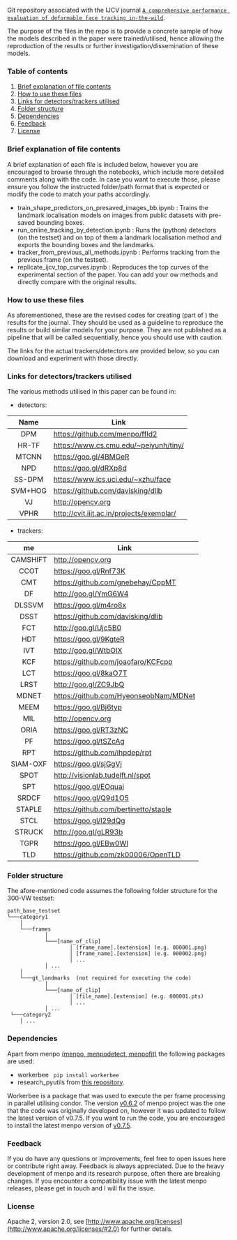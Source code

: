 Git repository associated with the IJCV journal [`A comprehensive performance evaluation of deformable face tracking in-the-wild`](https://ibug.doc.ic.ac.uk/media/uploads/documents/ijcv_deformable_tracking_review.pdf).

The purpose of the files in the repo is to provide a concrete sample of how the models described in the paper were trained/utilised, hence allowing the reproduction of the results or further investigation/dissemination of these models.

### **Table of contents**
1. [Brief explanation of file contents](#brief_intro)
2. [How to use these files](#how_to_use)
3. [Links for detectors/trackers utilised](#links)
4. [Folder structure](#structure)
5. [Dependencies](#dependencies)
6. [Feedback](#feedback)
7. [License](#license)


<a name="brief_intro"></a>
### **Brief explanation of file contents**
A brief explanation of each file is included below, however you are encouraged to browse through the notebooks, which include more detailed comments along with the code. In case you want to execute those, please ensure you follow the instructed folder/path format that is expected or modify the code to match your paths accordingly.

* train_shape_predictors_on_presaved_images_bb.ipynb : Trains the landmark localisation models on images from public datasets with pre-saved bounding boxes.
* run_online_tracking_by_detection.ipynb : Runs the (python) detectors (on the testset) and on top of them a landmark localisation method and exports the bounding boxes and the landmarks. 
* tracker_from_previous_all_methods.ipynb : Performs tracking from the previous frame (on the testset). 
* replicate_ijcv_top_curves.ipynb : Reproduces the top curves of the experimental section of the paper. You can add your ow methods and directly compare with the original results.


<a name="how_to_use"></a>
### **How to use these files**
As aforementioned, these are the revised codes for creating (part of ) the results for the journal. They should be used as a guideline to reproduce the results or build similar models for your purpose. They are not published as a pipeline that will be called sequentially, hence you should use with caution.

The links for the actual trackers/detectors are provided below, so you can download and experiment with those directly.


<a name="links"></a>
### **Links for detectors/trackers utilised**

The various methods utilised in this paper can be found in:

* detectors:

| Name    |  Link                                     |
|:---------:|-------------------------------------------|
| DPM     | https://github.com/menpo/ffld2            |
| HR-TF   | https://www.cs.cmu.edu/~peiyunh/tiny/     |
| MTCNN   | https://goo.gl/4BMGeR                     |
| NPD     | https://goo.gl/dRXp8d                     |
| SS-DPM  | https://www.ics.uci.edu/~xzhu/face        |
| SVM+HOG | https://github.com/davisking/dlib         |
| VJ      | http://opencv.org                         |
| VPHR    | http://cvit.iiit.ac.in/projects/exemplar/ |

* trackers:

me     | Link                                  |
|:----------:|---------------------------------------|
| CAMSHIFT | http://opencv.org                     |
| CCOT     | https://goo.gl/Rnf73K                 |
| CMT      | https://github.com/gnebehay/CppMT     |
| DF       | http://goo.gl/YmG6W4                  |
| DLSSVM   | https://goo.gl/m4ro8x                 |
| DSST     | https://github.com/davisking/dlib     |
| FCT      | http://goo.gl/Ujc5B0                  |
| HDT      | https://goo.gl/9KgteR                 |
| IVT      | http://goo.gl/WtbOIX                  |
| KCF      | https://github.com/joaofaro/KCFcpp    |
| LCT      | https://goo.gl/8kaO7T                 |
| LRST     | http://goo.gl/ZC9JbQ                  |
| MDNET    | https://github.com/HyeonseobNam/MDNet |
| MEEM     | https://goo.gl/Bj6typ                 |
| MIL      | http://opencv.org                     |
| ORIA     | https://goo.gl/RT3zNC                 |
| PF       | https://goo.gl/tSZcAg                 |
| RPT      | https://github.com/ihpdep/rpt         |
| SIAM-OXF | https://goo.gl/sjGgVj                 |
| SPOT     | http://visionlab.tudelft.nl/spot      |
| SPT      | https://goo.gl/EOquai                 |
| SRDCF    | https://goo.gl/Q9d1O5                 |
| STAPLE   | https://github.com/bertinetto/staple  |
| STCL     | https://goo.gl/l29dQg                 |
| STRUCK   | http://goo.gl/gLR93b                  |
| TGPR     | https://goo.gl/EBw0WI                 |
| TLD      | https://github.com/zk00006/OpenTLD    |


<a name="structure"></a>
### **Folder structure**
The afore-mentioned code assumes the following folder structure for the 300-VW testset: 

```
path_base_testset
└───category1
    │
    └───frames
            │
            └───[name_of_clip]
                    │ [frame_name].[extension] (e.g. 000001.png)
                    │ [frame_name].[extension] (e.g. 000002.png)
                    │ ...
            │ ...
    │
    └───gt_landmarks  (not required for executing the code)
            │
            └───[name_of_clip]
                    │ [file_name].[extension] (e.g. 000001.pts)
                    │ ...
            │ ...
 └───category2
    │ ...
```

<a name="dependencies"></a>
### **Dependencies**
Apart from menpo [(menpo, menpodetect, menpofit)](https://github.com/menpo/menpo) the following packages are used: 
* workerbee ``` pip install workerbee```
* research_pyutils from [this repository](https://github.com/grigorisg9gr/pyutils).

Workerbee is a package that was used to execute the per frame processing in parallel utilising condor.
The version [v0.6.2](https://github.com/menpo/menpo/tree/v0.6.2) of menpo project was the one that the code was originally developed on, however it was updated to follow the latest version of v0.7.5. If you want to run the code, you are encouraged to install the latest menpo version of [v0.7.5](https://github.com/menpo/menpo/releases/tag/v0.7.5).


<a name="feedback"></a>
### **Feedback**
If you do have any questions or improvements, feel free to open issues here or contribute right away. Feedback is always appreciated.
Due to the heavy development of menpo and its research purpose, often there are breaking changes. If you encounter a compatibility issue with the latest menpo releases, please get in touch and I will fix the issue. 


<a name="license"></a>
### **License**
Apache 2, version 2.0, see [http://www.apache.org/licenses](http://www.apache.org/licenses/#2.0) for further details.

